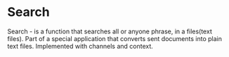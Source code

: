 # Search
Search - is a function that searches all or anyone phrase, in a files(text files).
Part of a special application that converts sent documents into plain text files. Implemented with channels and context.
